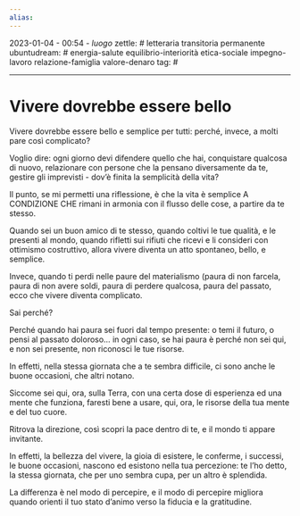 ```yaml
---
alias: 
---
```

2023-01-04 - 00:54 - *luogo*
zettle: # letteraria transitoria permanente
ubuntudream: # energia-salute equilibrio-interiorità etica-sociale impegno-lavoro relazione-famiglia valore-denaro 
tag: #

---
# Vivere dovrebbe essere bello

Vivere dovrebbe essere bello e semplice per tutti: perché, invece, a molti pare così complicato?

Voglio dire: ogni giorno devi difendere quello che hai, conquistare qualcosa di nuovo, relazionare con persone che la pensano diversamente da te, gestire gli imprevisti - dov’è finita la semplicità della vita?

Il punto, se mi permetti una riflessione, è che la vita è semplice A CONDIZIONE CHE rimani in armonia con il flusso delle cose, a partire da te stesso.

Quando sei un buon amico di te stesso, quando coltivi le tue qualità, e le presenti al mondo, quando rifletti sui rifiuti che ricevi e li consideri con ottimismo costruttivo, allora vivere diventa un atto spontaneo, bello, e semplice.

Invece, quando ti perdi nelle paure del materialismo (paura di non farcela, paura di non avere soldi, paura di perdere qualcosa, paura del passato, ecco che vivere diventa complicato.

Sai perché?

Perché quando hai paura sei fuori dal tempo presente: o temi il futuro, o pensi al passato doloroso… in ogni caso, se hai paura è perché non sei qui, e non sei presente, non riconosci le tue risorse.

In effetti, nella stessa giornata che a te sembra difficile, ci sono anche le buone occasioni, che altri notano.

Siccome sei qui, ora, sulla Terra, con una certa dose di esperienza ed una mente che funziona, faresti bene a usare, qui, ora, le risorse della tua mente e del tuo cuore.

Ritrova la direzione, così scopri la pace dentro di te, e il mondo ti appare invitante.

In effetti, la bellezza del vivere, la gioia di esistere, le conferme, i successi, le buone occasioni, nascono ed esistono nella tua percezione: te l’ho detto, la stessa giornata, che per uno sembra cupa, per un altro è splendida.

La differenza è nel modo di percepire, e il modo di percepire migliora quando orienti il tuo stato d’animo verso la fiducia e la gratitudine.
